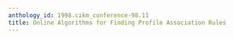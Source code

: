 ```yaml
---
anthology_id: 1998.cikm_conference-98.11
title: Online Algorithms for Finding Profile Association Rules
---
```

